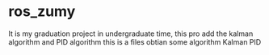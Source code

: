 # ros_zumy
It is my graduation project in undergraduate time, this pro add the kalman algorithm and PID algorithm
this is a files obtian some algorithm 
Kalman
PID
